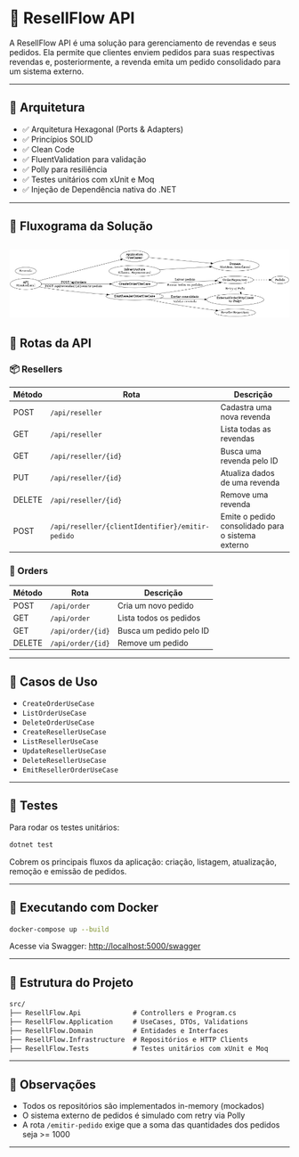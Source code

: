 # 🚀 ResellFlow API

A ResellFlow API é uma solução para gerenciamento de revendas e seus pedidos. Ela permite que clientes enviem pedidos para suas respectivas revendas e, posteriormente, a revenda emita um pedido consolidado para um sistema externo.

---

## 🧱 Arquitetura

- ✅ Arquitetura Hexagonal (Ports & Adapters)
- ✅ Princípios SOLID
- ✅ Clean Code
- ✅ FluentValidation para validação
- ✅ Polly para resiliência
- ✅ Testes unitários com xUnit e Moq
- ✅ Injeção de Dependência nativa do .NET

---
## 🔁 Fluxograma da Solução 

![Fluxo da API](resellflow_api_flow.png)
---

## 🔁 Rotas da API

### 📦 Resellers

| Método | Rota                                                      | Descrição                                               |
|--------|-----------------------------------------------------------|----------------------------------------------------------|
| POST   | `/api/reseller`                                           | Cadastra uma nova revenda                               |
| GET    | `/api/reseller`                                           | Lista todas as revendas                                 |
| GET    | `/api/reseller/{id}`                                      | Busca uma revenda pelo ID                               |
| PUT    | `/api/reseller/{id}`                                      | Atualiza dados de uma revenda                           |
| DELETE | `/api/reseller/{id}`                                      | Remove uma revenda                                      |
| POST   | `/api/reseller/{clientIdentifier}/emitir-pedido`          | Emite o pedido consolidado para o sistema externo       |

### 🧾 Orders

| Método | Rota                    | Descrição                                |
|--------|-------------------------|-------------------------------------------|
| POST   | `/api/order`            | Cria um novo pedido                       |
| GET    | `/api/order`            | Lista todos os pedidos                    |
| GET    | `/api/order/{id}`       | Busca um pedido pelo ID                   |
| DELETE | `/api/order/{id}`       | Remove um pedido                          |

---

## 🧩 Casos de Uso

- `CreateOrderUseCase`
- `ListOrderUseCase`
- `DeleteOrderUseCase`
- `CreateResellerUseCase`
- `ListResellerUseCase`
- `UpdateResellerUseCase`
- `DeleteResellerUseCase`
- `EmitResellerOrderUseCase`

---

## 🧪 Testes

Para rodar os testes unitários:

```bash
dotnet test
```

Cobrem os principais fluxos da aplicação: criação, listagem, atualização, remoção e emissão de pedidos.

---

## 🐳 Executando com Docker

```bash
docker-compose up --build
```

Acesse via Swagger: [http://localhost:5000/swagger](http://localhost:5000/swagger)

---

## 📂 Estrutura do Projeto

```
src/
├── ResellFlow.Api             # Controllers e Program.cs
├── ResellFlow.Application     # UseCases, DTOs, Validations
├── ResellFlow.Domain          # Entidades e Interfaces
├── ResellFlow.Infrastructure  # Repositórios e HTTP Clients
├── ResellFlow.Tests           # Testes unitários com xUnit e Moq
```

---

## 🧠 Observações

- Todos os repositórios são implementados in-memory (mockados)
- O sistema externo de pedidos é simulado com retry via Polly
- A rota `/emitir-pedido` exige que a soma das quantidades dos pedidos seja >= 1000

---
